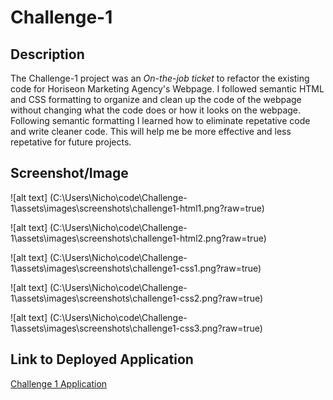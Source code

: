 # Challenge-1

## Description

The Challenge-1 project was an *On-the-job ticket* to refactor the existing code for Horiseon Marketing Agency's Webpage. I followed semantic HTML and CSS formatting to organize and clean up the code of the webpage without changing what the code does or how it looks on the webpage. Following semantic formatting I learned how to eliminate repetative code and write cleaner code. This will help me be more effective and less repetative for future projects.

## Screenshot/Image

![alt text] (C:\Users\Nicho\code\Challenge-1\assets\images\screenshots\challenge1-html1.png?raw=true)

![alt text] (C:\Users\Nicho\code\Challenge-1\assets\images\screenshots\challenge1-html2.png?raw=true)

![alt text] (C:\Users\Nicho\code\Challenge-1\assets\images\screenshots\challenge1-css1.png?raw=true)

![alt text] (C:\Users\Nicho\code\Challenge-1\assets\images\screenshots\challenge1-css2.png?raw=true)

![alt text] (C:\Users\Nicho\code\Challenge-1\assets\images\screenshots\challenge1-css3.png?raw=true)

## Link to Deployed Application

[Challenge 1 Application](https://nickbicknell.github.io/Challenge-1/)